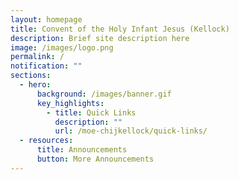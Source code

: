 ```yaml
---
layout: homepage
title: Convent of the Holy Infant Jesus (Kellock)
description: Brief site description here
image: /images/logo.png
permalink: /
notification: ""
sections:
  - hero:
      background: /images/banner.gif
      key_highlights:
        - title: Quick Links
          description: ""
          url: /moe-chijkellock/quick-links/
  - resources:
      title: Announcements
      button: More Announcements
---
```

